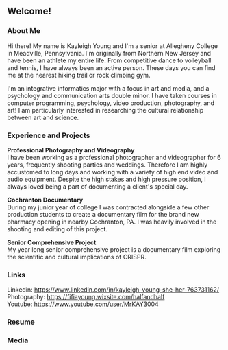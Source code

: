 ## Welcome!

### About Me

Hi there! My name is Kayleigh Young and I'm a senior at Allegheny College in Meadville, Pennsylvania. I'm originally from Northern New Jersey and have been an athlete my entire life. From competitive dance to volleyball and tennis, I have always been an active person. These days you can find me at the nearest hiking trail or rock climbing gym. 

I'm an integrative informatics major with a focus in art and media, and a psychology and communication arts double minor. I have taken courses in computer programming, psychology, video production, photography, and art! I am particularly interested in researching the cultural relationship between art and science. 

### Experience and Projects

**Professional Photography and Videography**\
I have been working as a professional photographer and videographer for 6 years, frequently shooting parties and weddings. Therefore I am highly accustomed to long  days and working with a variety of high end video and audio equipment. Despite the high stakes and high pressure position, I always loved being a part of documenting a client's special day.

**Cochranton Documentary**\
During my junior year of college I was contracted alongside a few other production students to create a documentary film for the brand new pharmacy opening in nearby Cochranton, PA. I was heavily involved in the shooting and editing of this project.

**Senior Comprehensive Project**\
My year long senior comprehensive project is a documentary film exploring the scientific and cultural implications of CRISPR.

### Links
Linkedin: https://www.linkedin.com/in/kayleigh-young-she-her-763731162/ \
Photography: https://fifiayoung.wixsite.com/halfandhalf \
Youtube: https://www.youtube.com/user/MrKAY3004

### Resume


### Media

